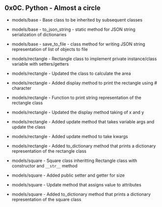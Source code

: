 ## 0x0C. Python - Almost a circle

* models/base - Base class to be inherited by subsequent classes
* models/base - to_json_string - static method for JSON string serialization of dictionaries
* models/base - save_to_file - class method for writing JSON string representation of list of objects to file

* models/rectangle - Rectangle class to implement private instance/class variable with setters/getters
* models/rectangle - Updated the class to calculate the area
* models/rectangle - Added display method to print the rectangle using # character
* models/rectangle - Function to print string representation of the rectangle class
* models/rectangle - Updated the display method taking of x and y
* models/rectangle - Added update method that takes variable args and update the class
* models/rectangle - Added update method to take kwargs
* models/rectangle - Added to_dictionary method that prints a dictionary representation of the rectangle class

* models/square - Square class inheritting Rectangle class with constructor and `__str__` method
* models/square - Added public setter and getter for size
* models/square - Update method that assigns value to attributes
* models/square - Added to_dictionary method that prints a dictionary representation of the square class
